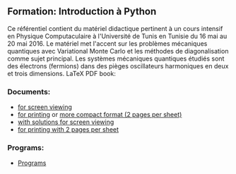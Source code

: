 
## Formation: Introduction à Python
Ce référentiel contient du matériel didactique pertinent à un cours intensif en Physique Computaculaire à l'Université de Tunis en Tunisie du 16 mai au 20 mai 2016. Le matériel met l'accent sur les problèmes mécaniques quantiques avec Variational Monte Carlo et les méthodes de diagonalisation comme sujet principal. Les systèmes mécaniques quantiques étudiés sont des électrons (fermions) dans des pièges oscillateurs harmoniques en deux et trois dimensions.
LaTeX PDF book:

### Documents:
-   [for screen viewing](../pub/book/pdf/fem-book-4screen.pdf)
-   [for printing](../pub/book/pdf/fem-book-4print.pdf) or [more compact
    format (2 pages per sheet)](../pub/book/pdf/fem-book-4print-2up.pdf)
-   [with solutions for screen
    viewing](../pub/book/pdf/fem-book-4screen-sol.pdf)
-   [for printing with 2 pages per
    sheet](../pub/book/pdf/fdm-book-4print-2up.pdf)


### Programs:
-   [Programs](doc/programs/image.pdf)
